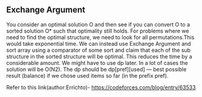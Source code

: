 ## Exchange Argument
You consider an optimal solution O and then see if you can convert O to a sorted solution O* such that optimality still holds.
For problems where we need to find the optimal structure, we need to look for all permutations.This would take exponential time. We can instead use Exchange Argument and sort
array using a comparator of some sort and claim that each of the sub structure in the sorted structure will be optimal. This reduces the time by a considerable amount.
We might have to use dp later. In a lot of cases the solution will be O(N2). The dp should be dp[pref][used] — best possible result (balance) if we chose used items so far (in the prefix pref).

Refer to this link(author:Errichto)-
https://codeforces.com/blog/entry/63533
